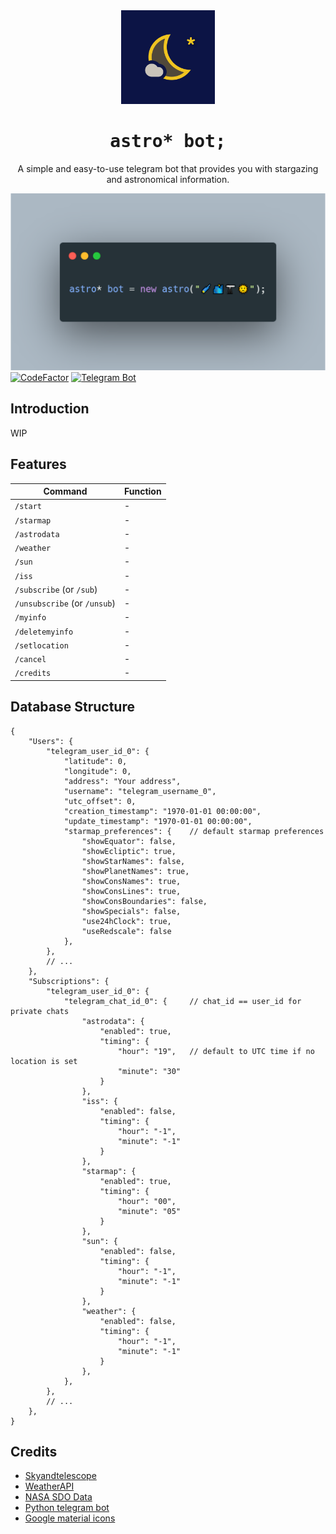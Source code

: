 <div align="center">
	<img src="assets/icon.png" alt="Icon" width="150"/>
    <h1><span style="font-family: monospace;">astro* bot;</span></h1>
    <p>
    	A simple and easy-to-use telegram bot that provides you with stargazing and astronomical information.
    </p>
</div>

![Banner](assets/description_pic.png)
[![CodeFactor](https://www.codefactor.io/repository/github/choitommy/astro-pointer-bot/badge)](https://www.codefactor.io/repository/github/choitommy/astro-pointer-bot)
[![Telegram Bot](https://img.shields.io/badge/Telegram-bot-blue?logo=telegram)](https://t.me/AstroPointerBot)

## Introduction
WIP

## Features

| Command         	            | Function 	|
|---------------------------	|----------	|
| `/start`                  	| -        	|
| `/starmap`                	| -        	|
| `/astrodata`              	| -        	|
| `/weather`            	    | -        	|
| `/sun`                 	    | -        	|
| `/iss`                	    | -        	|
| `/subscribe` (or `/sub`)      | -        	|
| `/unsubscribe` (or `/unsub`)  | -        	|
| `/myinfo`             	    | -        	|
| `/deletemyinfo`       	    | -        	|
| `/setlocation`        	    | -        	|
| `/cancel`             	    | -        	|
| `/credits`            	    | -        	|

## Database Structure

```jsonc
{
    "Users": {
        "telegram_user_id_0": {
            "latitude": 0,
            "longitude": 0,
            "address": "Your address",
            "username": "telegram_username_0",
            "utc_offset": 0,
            "creation_timestamp": "1970-01-01 00:00:00",
            "update_timestamp": "1970-01-01 00:00:00",
            "starmap_preferences": {    // default starmap preferences
                "showEquator": false,
                "showEcliptic": true,
                "showStarNames": false,
                "showPlanetNames": true,
                "showConsNames": true,
                "showConsLines": true,
                "showConsBoundaries": false,
                "showSpecials": false,
                "use24hClock": true,
                "useRedscale": false
            },
        },
        // ...
    },
    "Subscriptions": {
        "telegram_user_id_0": {
            "telegram_chat_id_0": {     // chat_id == user_id for private chats
                "astrodata": {
                    "enabled": true, 
                    "timing": {
                        "hour": "19",   // default to UTC time if no location is set
                        "minute": "30"
                    }
                },
                "iss": {
                    "enabled": false, 
                    "timing": {
                        "hour": "-1", 
                        "minute": "-1"
                    }
                },
                "starmap": {
                    "enabled": true, 
                    "timing": {
                        "hour": "00", 
                        "minute": "05"
                    }
                },
                "sun": {
                    "enabled": false, 
                    "timing": {
                        "hour": "-1", 
                        "minute": "-1"
                    }
                },
                "weather": {
                    "enabled": false, 
                    "timing": {
                        "hour": "-1", 
                        "minute": "-1"
                    }
                },
            },
        },
        // ...
    },
}
```

## Credits
- [Skyandtelescope](https://skyandtelescope.org)
- [WeatherAPI](https://www.weatherapi.com)
- [NASA SDO Data](https://sdo.gsfc.nasa.gov/data/)
- [Python telegram bot](https://github.com/python-telegram-bot/python-telegram-bot)
- [Google material icons](https://fonts.google.com/icons)